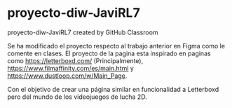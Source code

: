 # proyecto-diw-JaviRL7
proyecto-diw-JaviRL7 created by GitHub Classroom

Se ha modificado el proyecto respecto al trabajo anterior en Figma como le comente en clases.
El proyecto de la pagina esta inspirado en paginas como https://letterboxd.com/ (Principalmente), https://www.filmaffinity.com/es/main.html y https://www.dustloop.com/w/Main_Page.

Con el objetivo de crear una página similar en funcionalidad a Letterboxd pero del mundo de los videojuegos de lucha 2D.
